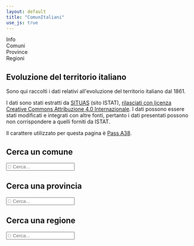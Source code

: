 ```yaml
---
layout: default
title: "ComunItaliani"
use_js: true
---
```


<div class="tabs">
	<div class="tab active" data-tab="info">Info</div>
	<div class="tab" data-tab="t1">Comuni</div>
	<div class="tab" data-tab="t2">Province</div>
	<div class="tab" data-tab="t3">Regioni</div>
</div>
<div class="tab-content">
	<div id="info" class="active">
		<h2>Evoluzione del territorio italiano</h2>
		<p>Sono qui raccolti i dati relativi all'evoluzione del territorio italiano dal 1861.</p>
		<p>I dati sono stati estratti da <a href="https://situas.istat.it/">SITUAS</a> (sito ISTAT), <a href="https://www.istat.it/note-legali/">rilasciati con licenza Creative Commons Attribuzione 4.0 Internazionale</a>. I dati possono essere stati modificati e integrati con altre fonti, pertanto i dati presentati possono non corrispondere a quelli forniti da ISTAT.</p>
		<p>Il carattere utilizzato per questa pagina è <a href="https://github.com/m-casanova/Pass-A38">Pass A38</a>.</p>
	</div>
	<div id="t1">
		<h2>Cerca un comune</h2>
		<p><input type="text" id="cerca1" placeholder="&#xE140; Cerca..."></p>
		<div class="sugg" id="sugg1"></div>
		<div class="risp" id="risp1"></div>
	</div>
	<div id="t2">
		<h2>Cerca una provincia</h2>
		<p><input type="text" id="cerca2" placeholder="&#xE140; Cerca..."></p>
		<div class="sugg" id="sugg2"></div>
		<div class="risp" id="risp2"></div>
	</div>
	<div id="t3">
		<h2>Cerca una regione</h2>
		<p><input type="text" id="cerca3" placeholder="&#xE140; Cerca..."></p>
		<div class="sugg" id="sugg3"></div>
		<div class="risp" id="risp3"></div>
	</div>
</div>
